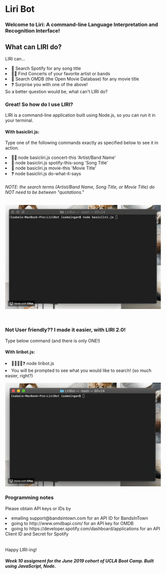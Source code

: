 # Liri Bot
### Welcome to Liri: A command-line Language Interpretation and Recognition Interface!

## What can LIRI do?
LIRI can...
<li> 🎵 Search Spotify for any song title </li>
<li> 🤘🏼 Find Concerts of your favorite artist or bands </li>
<li> 🎥 Search OMDB (the Open Movie Database) for any movie title</li> 
<li> ❓ Surprise you with one of the above!  </li> 
So a better question would be, what can't LIRI do?

### Great! So how do I use LIRI? <br>
LIRI is a command-line application built using Node.js, so you can run it in your terminal. 
#### With basicliri.js:
Type one of the following commands exactly as specified below to see it in action.
<li>🤘🏼 node basicliri.js concert-this 'Artist/Band Name' </li> 
<li>🎵 node basicliri.js spotify-this-song 'Song Title' </li> 
<li>🎥 node basicliri.js movie-this 'Movie Title' </li> 
<li>❓ node basicliri.js do-what-it-says </li> 

###### NOTE: the search terms (Artist/Band Name, Song Title, or Movie Title) do NOT need to be between "quotations."

![Liri 1.0 Demo](demo/basicDemo.gif)

<br>

### Not User friendly?? I made it easier, with LIRI 2.0! <br>
Type below command (and there is only ONE!)
#### With liribot.js:
<li>🤘🏼🎵🎥❓ node liribot.js </li> 
<li>You will be prompted to see what you would like to search! (so much easier, right?)</li> 

![Liri 2.0 Demo](demo/liriDemo.gif)

### Programming notes
Please obtain API keys or IDs by
 <li> emailing support@bandsintown.com for an API ID for BandsInTown </li>
 <li> going to http://www.omdbapi.com/ for an API key for OMDB </li>
 <li> going to https://developer.spotify.com/dashboard/applications for an API Client ID and Secret for Spotify </li>
<br><br>
Happy LIRI-ing!

##### Week 10 assigment for the June 2019 cohort of UCLA Boot Camp. Built using JavaScript, Node.

